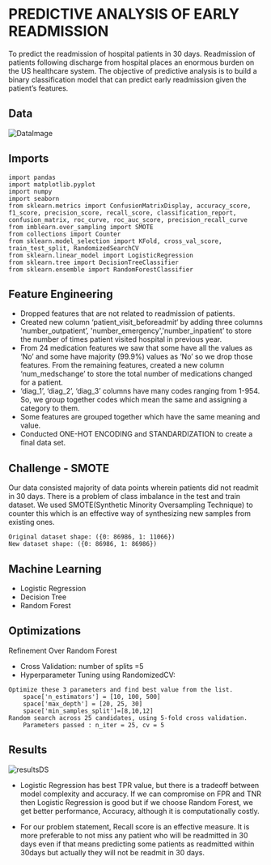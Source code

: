 
# PREDICTIVE ANALYSIS OF EARLY READMISSION

To predict the readmission of hospital patients in 30 days. Readmission of patients following discharge from hospital places an enormous burden on the US healthcare system. The objective of predictive analysis is to build a binary classification model that can predict early readmission given the patient’s features.




## Data
![DataImage](https://github.com/user-attachments/assets/b363840e-f782-4ca2-b47e-d9fe3b187f71)
## Imports

```
import pandas
import matplotlib.pyplot
import numpy
import seaborn
from sklearn.metrics import ConfusionMatrixDisplay, accuracy_score, f1_score, precision_score, recall_score, classification_report, confusion_matrix, roc_curve, roc_auc_score, precision_recall_curve 
from imblearn.over_sampling import SMOTE
from collections import Counter
from sklearn.model_selection import KFold, cross_val_score, train_test_split, RandomizedSearchCV
from sklearn.linear_model import LogisticRegression
from sklearn.tree import DecisionTreeClassifier
from sklearn.ensemble import RandomForestClassifier

```




## Feature Engineering
- Dropped features that are not related to readmission of patients.
- Created new column ‘patient_visit_beforeadmit‘ by adding  three columns 'number_outpatient’, 'number_emergency','number_inpatient’  to store the number of times patient visited hospital in previous year.
- From 24 medication features we saw that some have all the values as ‘No’ and some have majority (99.9%) values as ‘No’ so we drop those features. From the remaining features, created a new column ‘num_medschange’ to store the total number of medications changed for a patient.
- ‘diag_1’, ‘diag_2’, ‘diag_3’ columns have many codes ranging from 1-954. So, we group together codes which mean the same and assigning a category to them.
- Some features are grouped together which have the same meaning and value.
- Conducted ONE-HOT ENCODING and STANDARDIZATION to create a final data set.




## Challenge - SMOTE

Our data consisted majority of data points wherein patients did not readmit in 30 days. There is a problem of class imbalance in the test and train dataset. We used SMOTE(Synthetic Minority Oversampling Technique) to counter this which is an effective way of synthesizing new samples from existing ones. 

```
Original dataset shape: ({0: 86986, 1: 11066})
New dataset shape: ({0: 86986, 1: 86986})
```

## Machine Learning
- Logistic Regression
- Decision Tree
- Random Forest


## Optimizations

Refinement Over Random Forest
- Cross Validation: number of splits =5
- Hyperparameter Tuning using RandomizedCV: 
```
Optimize these 3 parameters and find best value from the list.
    space['n_estimators'] = [10, 100, 500]
    space['max_depth'] = [20, 25, 30]
    space['min_samples_split']=[8,10,12]
Random search across 25 candidates, using 5-fold cross validation.
    Parameters passed : n_iter = 25, cv = 5
```






## Results
![resultsDS](https://github.com/user-attachments/assets/6a605022-4992-4b25-879e-b5fa6345f548)
- Logistic Regression has best TPR value, but there is a tradeoff between model complexity and accuracy. If we can compromise on FPR and TNR then Logistic Regression is good but if we choose Random Forest, we get better performance, Accuracy, although it is computationally costly.

- For our problem statement, Recall score is an effective measure. It is more preferable to not miss any patient who will be readmitted in 30 days even if that means predicting some patients as readmitted within 30days but actually they will not be readmit in 30 days.
